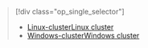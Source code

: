 > [!div class="op_single_selector"]
> * [<span data-ttu-id="38358-101">Linux-cluster</span><span class="sxs-lookup"><span data-stu-id="38358-101">Linux cluster</span></span>](../articles/hdinsight/hdinsight-hadoop-run-samples-linux.md)
> * [<span data-ttu-id="38358-102">Windows-cluster</span><span class="sxs-lookup"><span data-stu-id="38358-102">Windows cluster</span></span>](../articles/hdinsight/hdinsight-run-samples.md)
> 
> 

